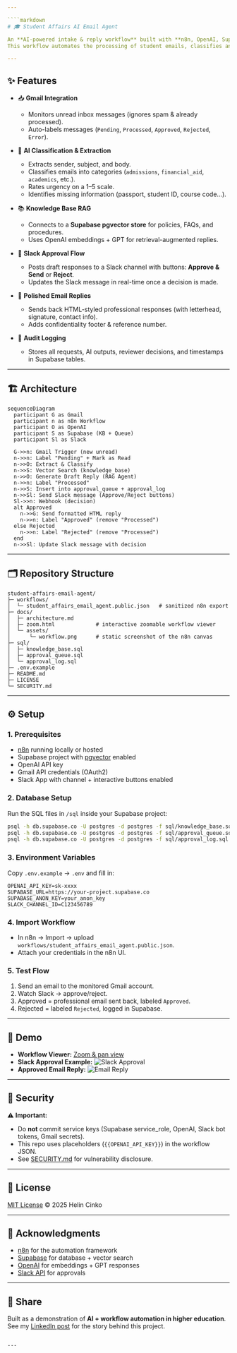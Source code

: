 ```yaml
---

````markdown
# 🎓 Student Affairs AI Email Agent  

An **AI-powered intake & reply workflow** built with **n8n, OpenAI, Supabase, Slack, and Gmail**.  
This workflow automates the processing of student emails, classifies and drafts responses using RAG (retrieval-augmented generation), and enables a **human-in-the-loop approval** via Slack before sending polished replies back to students.  

---
```


## ✨ Features  

- 📥 **Gmail Integration**  
  - Monitors unread inbox messages (ignores spam & already processed).  
  - Auto-labels messages (`Pending`, `Processed`, `Approved`, `Rejected`, `Error`).  

- 🧠 **AI Classification & Extraction**  
  - Extracts sender, subject, and body.  
  - Classifies emails into categories (`admissions`, `financial_aid`, `academics`, etc.).  
  - Rates urgency on a 1–5 scale.  
  - Identifies missing information (passport, student ID, course code…).  

- 📚 **Knowledge Base RAG**  
  - Connects to a **Supabase pgvector store** for policies, FAQs, and procedures.  
  - Uses OpenAI embeddings + GPT for retrieval-augmented replies.  

- 💬 **Slack Approval Flow**  
  - Posts draft responses to a Slack channel with buttons: **Approve & Send** or **Reject**.  
  - Updates the Slack message in real-time once a decision is made.  

- 📧 **Polished Email Replies**  
  - Sends back HTML-styled professional responses (with letterhead, signature, contact info).  
  - Adds confidentiality footer & reference number.  

- 📝 **Audit Logging**  
  - Stores all requests, AI outputs, reviewer decisions, and timestamps in Supabase tables.  

---

## 🏗️ Architecture  

```mermaid
sequenceDiagram
  participant G as Gmail
  participant n as n8n Workflow
  participant O as OpenAI
  participant S as Supabase (KB + Queue)
  participant Sl as Slack

  G->>n: Gmail Trigger (new unread)
  n->>n: Label "Pending" + Mark as Read
  n->>O: Extract & Classify
  n->>S: Vector Search (knowledge_base)
  n->>O: Generate Draft Reply (RAG Agent)
  n->>n: Label "Processed"
  n->>S: Insert into approval_queue + approval_log
  n->>Sl: Send Slack message (Approve/Reject buttons)
  Sl->>n: Webhook (decision)
  alt Approved
    n->>G: Send formatted HTML reply
    n->>n: Label "Approved" (remove "Processed")
  else Rejected
    n->>n: Label "Rejected" (remove "Processed")
  end
  n->>Sl: Update Slack message with decision
````

---

## 🗂️ Repository Structure

```
student-affairs-email-agent/
├─ workflows/
│  └─ student_affairs_email_agent.public.json   # sanitized n8n export
├─ docs/
│  ├─ architecture.md
│  ├─ zoom.html             # interactive zoomable workflow viewer
│  └─ assets/
│      └─ workflow.png      # static screenshot of the n8n canvas
├─ sql/
│  ├─ knowledge_base.sql
│  ├─ approval_queue.sql
│  └─ approval_log.sql
├─ .env.example
├─ README.md
├─ LICENSE
└─ SECURITY.md
```

---

## ⚙️ Setup

### 1. Prerequisites

* [n8n](https://n8n.io/) running locally or hosted
* Supabase project with [pgvector](https://supabase.com/docs/guides/database/extensions/pgvector) enabled
* OpenAI API key
* Gmail API credentials (OAuth2)
* Slack App with channel + interactive buttons enabled

### 2. Database Setup

Run the SQL files in `/sql` inside your Supabase project:

```bash
psql -h db.supabase.co -U postgres -d postgres -f sql/knowledge_base.sql
psql -h db.supabase.co -U postgres -d postgres -f sql/approval_queue.sql
psql -h db.supabase.co -U postgres -d postgres -f sql/approval_log.sql
```

### 3. Environment Variables

Copy `.env.example` → `.env` and fill in:

```env
OPENAI_API_KEY=sk-xxxx
SUPABASE_URL=https://your-project.supabase.co
SUPABASE_ANON_KEY=your_anon_key
SLACK_CHANNEL_ID=C123456789
```

### 4. Import Workflow

* In n8n → Import → upload `workflows/student_affairs_email_agent.public.json`.
* Attach your credentials in the n8n UI.

### 5. Test Flow

1. Send an email to the monitored Gmail account.
2. Watch Slack → approve/reject.
3. Approved = professional email sent back, labeled `Approved`.
4. Rejected = labeled `Rejected`, logged in Supabase.

---

## 📸 Demo

* **Workflow Viewer:** [Zoom & pan view](./docs/zoom.html)
* **Slack Approval Example:**
  ![Slack Approval](docs/assets/slack-approval.png)
* **Approved Email Reply:**
  ![Email Reply](docs/assets/email-reply.png)

---

## 🔐 Security

⚠️ **Important:**

* Do **not** commit service keys (Supabase service\_role, OpenAI, Slack bot tokens, Gmail secrets).
* This repo uses placeholders (`{{OPENAI_API_KEY}}`) in the workflow JSON.
* See [SECURITY.md](SECURITY.md) for vulnerability disclosure.

---

## 📜 License

[MIT License](./LICENSE) © 2025 Helin Cinko

---

## 🙌 Acknowledgments

* [n8n](https://n8n.io/) for the automation framework
* [Supabase](https://supabase.com/) for database + vector search
* [OpenAI](https://openai.com/) for embeddings + GPT responses
* [Slack API](https://api.slack.com/) for approvals

---

## 🚀 Share

Built as a demonstration of **AI + workflow automation in higher education**.
See my [LinkedIn post](#) for the story behind this project.

```

---

